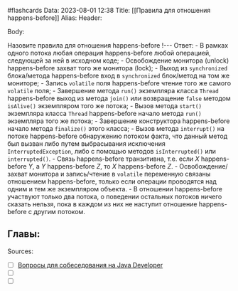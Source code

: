 #flashcards
Data: 2023-08-01 12:38
Title: [[Правила для отношения happens-before]]
Alias:
Header:




Body:



Назовите правила для отношения happens-before
!---
Ответ:
	- В рамках одного потока любая операция happens-before любой операцией, следующей за ней в исходном коде;
	- Освобождение монитора (unlock) happens-before захват того же монитора (lock);
	- Выход из `synchronized` блока/метода happens-before вход в `synchronized` блок/метод на том же мониторе;
	- Запись `volatile` поля happens-before чтение того же самого `volatile` поля;
	- Завершение метода `run()` экземпляра класса `Thread` happens-before выход из метода `join()` или возвращение `false` методом `isAlive()` экземпляром того же потока;
	- Вызов метода `start()` экземпляра класса `Thread` happens-before начало метода `run()` экземпляра того же потока;
	- Завершение конструктора happens-before начало метода `finalize()` этого класса;
	- Вызов метода `interrupt()` на потоке happens-before обнаружению потоком факта, что данный метод был вызван либо путем выбрасывания исключения `InterruptedException`, либо с помощью методов `isInterrupted()` или `interrupted()`.
	- Связь happens-before транзитивна, т.е. если _X_ happens-before _Y_, а _Y_ happens-before _Z_, то _X_ happens-before _Z_.
	- Освобождение/захват монитора и запись/чтение в `volatile` переменную связаны отношением happens-before, только если операции проводятся над одним и тем же экземпляром объекта.
	- В отношении happens-before участвуют только два потока, о поведении остальных потоков ничего сказать нельзя, пока в каждом из них не наступит отношение happens-before с другим потоком.
<!--SR:!2023-10-27,1,130-->




Главы:
-


Sources:
- [ ] [Вопросы для собеседования на Java Developer](https://github.com/enhorse/java-interview/blob/master/README.md#%D0%9E%D0%9E%D0%9F)
- [ ] []()
- [ ] []()
